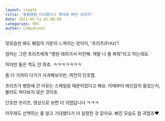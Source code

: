 ```yaml
---
layout: single
title: "동물병원 다녀왔더니 제대로 삐진 강아지"
date: 2021-05-11 02:00:00
categories: 재미
author: Companimal
---
```


뒷모습만 봐도 삐짐의 기운이 느껴지는 강아지, '프리츠(Fritz)'!

엄마는 그런 프리츠에게 "병원 데려가서 미안해. 제발 나 좀 봐줘"라고 하는데요.

하지만 들은 척도 안 하죠. ㅋㅋㅋㅋㅋㅋㅋ

좀 더 가까이 다가가 사과해보지만, 여전히 단호함.

프리츠가 병원에 간 이유는 스케일링 때문이었다고 해요. 이때부터 배신감이 들었는지, 불러도 쳐다보지 않은 것이죠.

단호한 프리츠, 영상으로 보면 더 귀엽답니다 ㅋㅋㅋ

아무래도 산책하는 줄 알고 기대했다가 더 실망한 것 같아요. 삐진 모습도 참 귀엽죠♥
